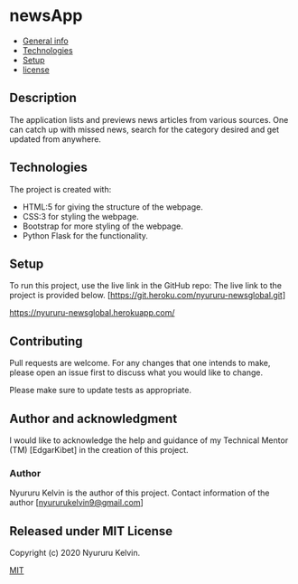 # newsApp
* [General info](#general-info)
* [Technologies](#technologies)
* [Setup](#setup)
* [license](#license)


## Description
The application lists and previews news articles from various sources. One can catch up with missed news, search for the category desired and get updated from anywhere.
	
## Technologies
The project is created with:
* HTML:5 for giving the structure of the webpage.
* CSS:3 for styling the webpage.
* Bootstrap for more styling of the webpage.
* Python Flask for the functionality.
	
## Setup
To run this project, use the live link in the GitHub repo:
The live link to the project is provided below.
[https://git.heroku.com/nyururu-newsglobal.git]


https://nyururu-newsglobal.herokuapp.com/


## Contributing
Pull requests are welcome. For any changes that one intends to make, please open an issue first to discuss what you would like to change.

Please make sure to update tests as appropriate.

## Author and acknowledgment

I would like to acknowledge the help and guidance of my Technical Mentor (TM) [EdgarKibet] in the creation of this project.

### Author 
 Nyururu Kelvin is the author of this project. Contact information of the author [nyururukelvin9@gmail.com]

## Released under MIT License

Copyright (c) 2020 Nyururu Kelvin.

[MIT](https://choosealicense.com/licenses/mit/)
